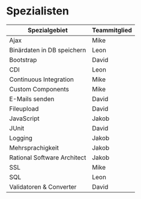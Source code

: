 # Spezialisten 

| Spezialgebiet               | Teammitglied  |
|-----------------------------|---------------|
| Ajax                        | Mike          |
| Binärdaten in DB speichern  | Leon          |
| Bootstrap                   | David         |
| CDI                         | Leon          |
| Continuous Integration      | Mike          | 
| Custom Components           | Mike          |
| E-Mails senden              | David         |
| Fileupload                  | David         |
| JavaScript                  | Jakob         |
| JUnit                       | David         |
| Logging                     | Jakob         |
| Mehrsprachigkeit            | Jakob         |
| Rational Software Architect | Jakob         |
| SSL                         | Mike          |
| SQL                         | Leon          |
| Validatoren & Converter     | David         | 

